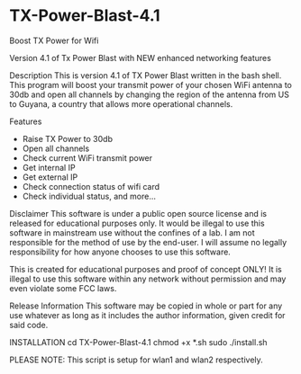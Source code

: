 # TX-Power-Blast-4.1
Boost TX Power for Wifi

Version 4.1 of Tx Power Blast with NEW enhanced networking features

Description
This is version 4.1 of TX Power Blast written in the bash shell. This program will boost your transmit power of your chosen WiFi antenna to 30db and open all channels by changing the region of the antenna from US to Guyana, a country that allows more operational channels.

Features
- Raise TX Power to 30db 
- Open all channels 
- Check current WiFi transmit power 
- Get internal IP 
- Get external IP 
- Check connection status of wifi card 
- Check individual status, and more...

Disclaimer
This software is under a public open source license and is released for educational purposes only. It would be illegal to use this software in mainstream use without the confines of a lab. I am not responsible for the method of use by the end-user. I will assume no legally responsibility for how anyone chooses to use this software.

This is created for educational purposes and proof of concept ONLY! It is illegal to use this software within any network without permission and may even violate some FCC laws.

Release Information
This software may be copied in whole or part for any use whatever as long as it includes the author information, given credit for said code.

INSTALLATION
cd TX-Power-Blast-4.1
chmod +x *.sh
sudo ./install.sh

PLEASE NOTE: This script is setup for wlan1 and wlan2 respectively.
